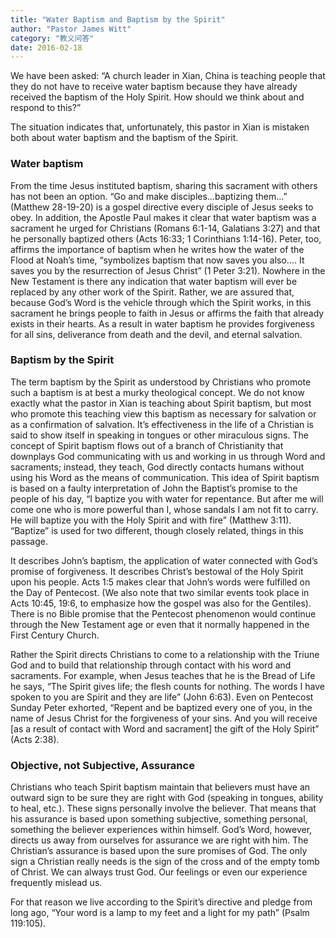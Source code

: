 ```yaml
---
title: "Water Baptism and Baptism by the Spirit"
author: "Pastor James Witt"
category: "教义问答"
date: 2016-02-18
---
```


We have been asked: “A church leader in Xian, China is teaching people that they do not have to receive water baptism because they have already received the baptism of the Holy Spirit. How should we think about and respond to this?”

The situation indicates that, unfortunately, this pastor in Xian is mistaken both about water baptism and the baptism of the Spirit.

### Water baptism

From the time Jesus instituted baptism, sharing this sacrament with others has not been an option. “Go and make disciples…baptizing them…” (Matthew 28-19-20) is a gospel directive every disciple of Jesus seeks to obey. In addition, the Apostle Paul makes it clear that water baptism was a sacrament he urged for Christians (Romans 6:1-14, Galatians 3:27) and that he personally baptized others (Acts 16:33; 1 Corinthians 1:14-16). Peter, too, affirms the importance of baptism when he writes how the water of the Flood at Noah’s time, “symbolizes baptism that now saves you also…. It saves you by the resurrection of Jesus Christ” (1 Peter 3:21). Nowhere in the New Testament is there any indication that water baptism will ever be replaced by any other work of the Spirit. Rather, we are assured that, because God’s Word is the vehicle through which the Spirit works, in this sacrament he brings people to faith in Jesus or affirms the faith that already exists in their hearts. As a result in water baptism he provides forgiveness for all sins, deliverance from death and the devil, and eternal salvation.

### Baptism by the Spirit

The term baptism by the Spirit as understood by Christians who promote such a baptism is at best a murky theological concept. We do not know exactly what the pastor in Xian is teaching about Spirit baptism, but most who promote this teaching view this baptism as necessary for salvation or as a confirmation of salvation. It’s effectiveness in the life of a Christian is said to show itself in speaking in tongues or other miraculous signs. The concept of Spirit baptism flows out of a branch of Christianity that downplays God communicating with us and working in us through Word and sacraments; instead, they teach, God directly contacts humans without using his Word as the means of communication. This idea of Spirit baptism is based on a faulty interpretation of John the Baptist’s promise to the people of his day, “I baptize you with water for repentance. But after me will come one who is more powerful than I, whose sandals I am not fit to carry. He will baptize you with the Holy Spirit and with fire” (Matthew 3:11). “Baptize” is used for two different, though closely related, things in this passage.

It describes John’s baptism, the application of water connected with God’s promise of forgiveness.
It describes Christ’s bestowal of the Holy Spirit upon his people.
Acts 1:5 makes clear that John’s words were fulfilled on the Day of Pentecost. (We also note that two similar events took place in Acts 10:45, 19:6, to emphasize how the gospel was also for the Gentiles). There is no Bible promise that the Pentecost phenomenon would continue through the New Testament age or even that it normally happened in the First Century Church.

Rather the Spirit directs Christians to come to a relationship with the Triune God and to build that relationship through contact with his word and sacraments. For example, when Jesus teaches that he is the Bread of Life he says, “The Spirit gives life; the flesh counts for nothing. The words I have spoken to you are Spirit and they are life” (John 6:63). Even on Pentecost Sunday Peter exhorted, “Repent and be baptized every one of you, in the name of Jesus Christ for the forgiveness of your sins. And you will receive [as a result of contact with Word and sacrament] the gift of the Holy Spirit” (Acts 2:38).

### Objective, not Subjective, Assurance

Christians who teach Spirit baptism maintain that believers must have an outward sign to be sure they are right with God (speaking in tongues, ability to heal, etc.). These signs personally involve the believer. That means that his assurance is based upon something subjective, something personal, something the believer experiences within himself. God’s Word, however, directs us away from ourselves for assurance we are right with him. The Christian’s assurance is based upon the sure promises of God. The only sign a Christian really needs is the sign of the cross and of the empty tomb of Christ. We can always trust God. Our feelings or even our experience frequently mislead us.

For that reason we live according to the Spirit’s directive and pledge from long ago, “Your word is a lamp to my feet and a light for my path” (Psalm 119:105).

